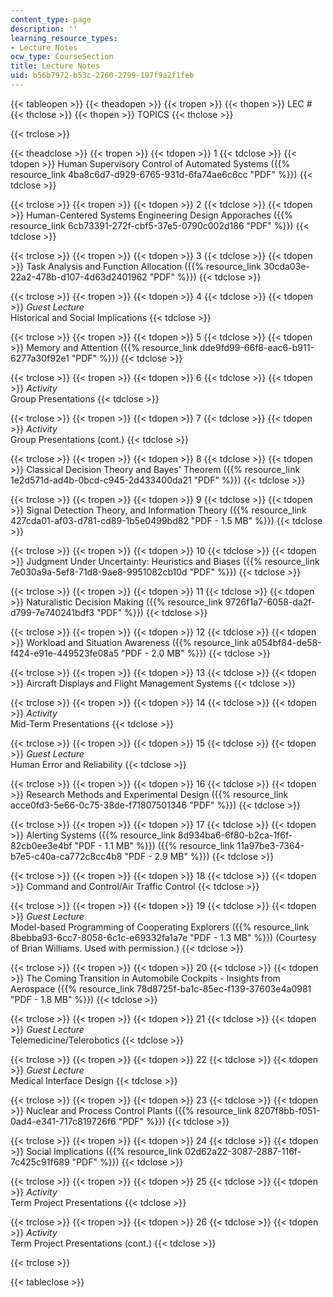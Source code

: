 ```yaml
---
content_type: page
description: ''
learning_resource_types:
- Lecture Notes
ocw_type: CourseSection
title: Lecture Notes
uid: b56b7972-b53c-2760-2799-197f9a2f1feb
---
```


{{< tableopen >}}
{{< theadopen >}}
{{< tropen >}}
{{< thopen >}}
LEC #
{{< thclose >}}
{{< thopen >}}
TOPICS
{{< thclose >}}

{{< trclose >}}

{{< theadclose >}}
{{< tropen >}}
{{< tdopen >}}
1
{{< tdclose >}}
{{< tdopen >}}
Human Supervisory Control of Automated Systems ({{% resource_link 4ba8c6d7-d929-6765-931d-6fa74ae6c6cc "PDF" %}})
{{< tdclose >}}

{{< trclose >}}
{{< tropen >}}
{{< tdopen >}}
2
{{< tdclose >}}
{{< tdopen >}}
Human-Centered Systems Engineering Design Apporaches ({{% resource_link 6cb73391-272f-cbf5-37e5-0790c002d186 "PDF" %}})
{{< tdclose >}}

{{< trclose >}}
{{< tropen >}}
{{< tdopen >}}
3
{{< tdclose >}}
{{< tdopen >}}
Task Analysis and Function Allocation ({{% resource_link 30cda03e-22a2-478b-d107-4d63d2401962 "PDF" %}})
{{< tdclose >}}

{{< trclose >}}
{{< tropen >}}
{{< tdopen >}}
4
{{< tdclose >}}
{{< tdopen >}}
_Guest Lecture_  
Historical and Social Implications
{{< tdclose >}}

{{< trclose >}}
{{< tropen >}}
{{< tdopen >}}
5
{{< tdclose >}}
{{< tdopen >}}
Memory and Attention ({{% resource_link dde9fd99-66f8-eac6-b911-6277a30f92e1 "PDF" %}})
{{< tdclose >}}

{{< trclose >}}
{{< tropen >}}
{{< tdopen >}}
6
{{< tdclose >}}
{{< tdopen >}}
_Activity_  
Group Presentations
{{< tdclose >}}

{{< trclose >}}
{{< tropen >}}
{{< tdopen >}}
7
{{< tdclose >}}
{{< tdopen >}}
_Activity_  
Group Presentations (cont.)
{{< tdclose >}}

{{< trclose >}}
{{< tropen >}}
{{< tdopen >}}
8
{{< tdclose >}}
{{< tdopen >}}
Classical Decision Theory and Bayes' Theorem ({{% resource_link 1e2d571d-ad4b-0bcd-c945-2d433400da21 "PDF" %}})
{{< tdclose >}}

{{< trclose >}}
{{< tropen >}}
{{< tdopen >}}
9
{{< tdclose >}}
{{< tdopen >}}
Signal Detection Theory, and Information Theory ({{% resource_link 427cda01-af03-d781-cd89-1b5e0499bd82 "PDF - 1.5 MB" %}})
{{< tdclose >}}

{{< trclose >}}
{{< tropen >}}
{{< tdopen >}}
10
{{< tdclose >}}
{{< tdopen >}}
Judgment Under Uncertainty: Heuristics and Biases ({{% resource_link 7e030a9a-5ef8-71d8-9ae8-9951082cb10d "PDF" %}})
{{< tdclose >}}

{{< trclose >}}
{{< tropen >}}
{{< tdopen >}}
11
{{< tdclose >}}
{{< tdopen >}}
Naturalistic Decision Making ({{% resource_link 9726f1a7-6058-da2f-d799-7e740241bdf3 "PDF" %}})
{{< tdclose >}}

{{< trclose >}}
{{< tropen >}}
{{< tdopen >}}
12
{{< tdclose >}}
{{< tdopen >}}
Workload and Situation Awareness ({{% resource_link a054bf84-de58-f424-e91e-449523fe08a5 "PDF - 2.0 MB" %}})
{{< tdclose >}}

{{< trclose >}}
{{< tropen >}}
{{< tdopen >}}
13
{{< tdclose >}}
{{< tdopen >}}
Aircraft Displays and Flight Management Systems
{{< tdclose >}}

{{< trclose >}}
{{< tropen >}}
{{< tdopen >}}
14
{{< tdclose >}}
{{< tdopen >}}
_Activity_  
Mid-Term Presentations
{{< tdclose >}}

{{< trclose >}}
{{< tropen >}}
{{< tdopen >}}
15
{{< tdclose >}}
{{< tdopen >}}
_Guest Lecture_  
Human Error and Reliability
{{< tdclose >}}

{{< trclose >}}
{{< tropen >}}
{{< tdopen >}}
16
{{< tdclose >}}
{{< tdopen >}}
Research Methods and Experimental Design ({{% resource_link acce0fd3-5e66-0c75-38de-f71807501346 "PDF" %}})
{{< tdclose >}}

{{< trclose >}}
{{< tropen >}}
{{< tdopen >}}
17
{{< tdclose >}}
{{< tdopen >}}
Alerting Systems ({{% resource_link 8d934ba6-6f80-b2ca-1f6f-82cb0ee3e4bf "PDF - 1.1 MB" %}}) ({{% resource_link 11a97be3-7364-b7e5-c40a-ca772c8cc4b8 "PDF - 2.9 MB" %}})
{{< tdclose >}}

{{< trclose >}}
{{< tropen >}}
{{< tdopen >}}
18
{{< tdclose >}}
{{< tdopen >}}
Command and Control/Air Traffic Control
{{< tdclose >}}

{{< trclose >}}
{{< tropen >}}
{{< tdopen >}}
19
{{< tdclose >}}
{{< tdopen >}}
_Guest Lecture_  
Model-based Programming of Cooperating Explorers ({{% resource_link 8bebba93-6cc7-8058-6c1c-e69332fa1a7e "PDF - 1.3 MB" %}}) (Courtesy of Brian Williams. Used with permission.)
{{< tdclose >}}

{{< trclose >}}
{{< tropen >}}
{{< tdopen >}}
20
{{< tdclose >}}
{{< tdopen >}}
The Coming Transition in Automobile Cockpits - Insights from Aerospace ({{% resource_link 78d8725f-ba1c-85ec-f139-37603e4a0981 "PDF - 1.8 MB" %}})
{{< tdclose >}}

{{< trclose >}}
{{< tropen >}}
{{< tdopen >}}
21
{{< tdclose >}}
{{< tdopen >}}
_Guest Lecture_  
Telemedicine/Telerobotics
{{< tdclose >}}

{{< trclose >}}
{{< tropen >}}
{{< tdopen >}}
22
{{< tdclose >}}
{{< tdopen >}}
_Guest Lecture_  
Medical Interface Design
{{< tdclose >}}

{{< trclose >}}
{{< tropen >}}
{{< tdopen >}}
23
{{< tdclose >}}
{{< tdopen >}}
Nuclear and Process Control Plants ({{% resource_link 8207f8bb-f051-0ad4-e341-717c819726f6 "PDF" %}})
{{< tdclose >}}

{{< trclose >}}
{{< tropen >}}
{{< tdopen >}}
24
{{< tdclose >}}
{{< tdopen >}}
Social Implications ({{% resource_link 02d62a22-3087-2887-116f-7c425c91f689 "PDF" %}})
{{< tdclose >}}

{{< trclose >}}
{{< tropen >}}
{{< tdopen >}}
25
{{< tdclose >}}
{{< tdopen >}}
_Activity_  
Term Project Presentations
{{< tdclose >}}

{{< trclose >}}
{{< tropen >}}
{{< tdopen >}}
26
{{< tdclose >}}
{{< tdopen >}}
_Activity_  
Term Project Presentations (cont.)
{{< tdclose >}}

{{< trclose >}}

{{< tableclose >}}